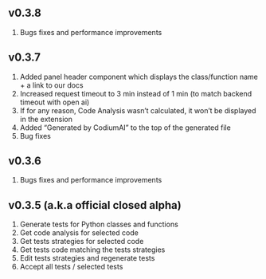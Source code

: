 ## v0.3.8
  1. Bugs fixes and performance improvements

## v0.3.7
  1. Added panel header component which displays the class/function name + a link to our docs
  2. Increased request timeout to 3 min instead of 1 min (to match backend timeout with open ai)
  3. If for any reason, Code Analysis wasn’t calculated, it won’t be displayed in the extension
  4. Added “Generated by CodiumAI” to the top of the generated file
  5. Bug fixes

## v0.3.6 
  1. Bugs fixes and performance improvements

## v0.3.5 (a.k.a official closed alpha)
  1. Generate tests for Python classes and functions
  2. Get code analysis for selected code
  3. Get tests strategies for selected code
  4. Get tests code matching the tests strategies
  5. Edit tests strategies and regenerate tests
  6. Accept all tests / selected tests
